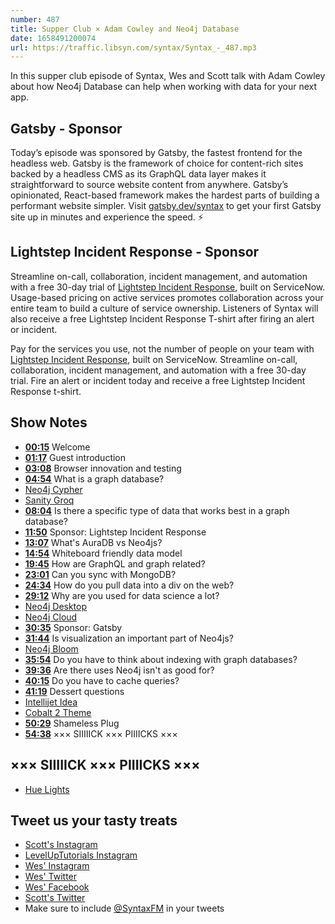 ```yaml
---
number: 487
title: Supper Club × Adam Cowley and Neo4j Database
date: 1658491200074
url: https://traffic.libsyn.com/syntax/Syntax_-_487.mp3
---
```


In this supper club episode of Syntax, Wes and Scott talk with Adam Cowley about how Neo4j Database can help when working with data for your next app.

## Gatsby - Sponsor

Today’s episode was sponsored by Gatsby, the fastest frontend for the headless web. Gatsby is the framework of choice for content-rich sites backed by a headless CMS as its GraphQL data layer makes it straightforward to source website content from anywhere. Gatsby’s opinionated, React-based framework makes the hardest parts of building a performant website simpler. Visit [gatsby.dev/syntax](https://gatsby.dev/syntaxfm) to get your first Gatsby site up in minutes and experience the speed. ⚡️

## Lightstep Incident Response - Sponsor

Streamline on-call, collaboration, incident management, and automation with a free 30-day trial of [Lightstep Incident Response](http://lightstep.com/syntax), built on ServiceNow. Usage-based pricing on active services promotes collaboration across your entire team to build a culture of service ownership. Listeners of Syntax will also receive a free Lightstep Incident Response T-shirt after firing an alert or incident.

Pay for the services you use, not the number of people on your team with [Lightstep Incident Response](http://lightstep.com/syntax), built on ServiceNow. Streamline on-call, collaboration, incident management, and automation with a free 30-day trial. Fire an alert or incident today and receive a free Lightstep Incident Response t-shirt.

## Show Notes

* **[00:15](#t=00:15)** Welcome
* **[01:17](#t=01:17)** Guest introduction
* **[03:08](#t=03:08)** Browser innovation and testing
* **[04:54](#t=04:54)** What is a graph database?
* [Neo4j Cypher](https://neo4j.com/developer/cypher/)
* [Sanity Groq](https://www.sanity.io/docs/overview-groq)
* **[08:04](#t=08:04)** Is there a specific type of data that works best in a graph database?
* **[11:50](#t=11:50)** Sponsor: Lightstep Incident Response
* **[13:07](#t=13:07)** What's AuraDB vs Neo4js?
* **[14:54](#t=14:54)** Whiteboard friendly data model
* **[19:45](#t=19:45)** How are GraphQL and graph related?
* **[23:01](#t=23:01)** Can you sync with MongoDB?
* **[24:34](#t=24:34)** How do you pull data into a div on the web?
* **[29:12](#t=29:12)** Why are you used for data science a lot?
* [Neo4j Desktop](https://neo4j.com/download/)
* [Neo4j Cloud](https://neo4j.com/cloud/)
* **[30:35](#t=30:35)** Sponsor: Gatsby
* **[31:44](#t=31:44)** Is visualization an important part of Neo4js?
* [Neo4j Bloom](https://neo4j.com/product/bloom/)
* **[35:54](#t=35:54)** Do you have to think about indexing with graph databases?
* **[39:36](#t=39:36)** Are there uses Neo4j isn't as good for?
* **[40:15](#t=40:15)** Do you have to cache queries?
* **[41:19](#t=41:19)** Dessert questions
* [Intellijet Idea](https://www.jetbrains.com/idea/)
* [Cobalt 2 Theme](https://marketplace.visualstudio.com/items?itemName=wesbos.theme-cobalt2)
* **[50:29](#t=50:29)** Shameless Plug
* **[54:38](#t=54:38)** ××× SIIIIICK ××× PIIIICKS ×××

## ××× SIIIIICK ××× PIIIICKS ×××

* [Hue Lights](https://www.philips-hue.com/)

## Tweet us your tasty treats

* [Scott's Instagram](https://www.instagram.com/stolinski/)
* [LevelUpTutorials Instagram](https://www.instagram.com/LevelUpTutorials/)
* [Wes' Instagram](https://www.instagram.com/wesbos/)
* [Wes' Twitter](https://twitter.com/wesbos)
* [Wes' Facebook](https://www.facebook.com/wesbos.developer)
* [Scott's Twitter](https://twitter.com/stolinski)
* Make sure to include [@SyntaxFM](https://twitter.com/SyntaxFM) in your tweets

